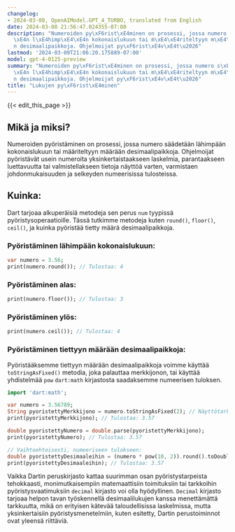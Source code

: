 ```yaml
---
changelog:
- 2024-03-08, OpenAIModel.GPT_4_TURBO, translated from English
date: 2024-03-08 21:56:47.024355-07:00
description: "Numeroiden py\xF6rist\xE4minen on prosessi, jossa numero s\xE4\xE4det\xE4\
  \xE4n l\xE4himp\xE4\xE4n kokonaislukuun tai m\xE4\xE4riteltyyn m\xE4\xE4r\xE4\xE4\
  n desimaalipaikkoja. Ohjelmoijat py\xF6rist\xE4v\xE4t\u2026"
lastmod: '2024-03-09T21:06:20.175889-07:00'
model: gpt-4-0125-preview
summary: "Numeroiden py\xF6rist\xE4minen on prosessi, jossa numero s\xE4\xE4det\xE4\
  \xE4n l\xE4himp\xE4\xE4n kokonaislukuun tai m\xE4\xE4riteltyyn m\xE4\xE4r\xE4\xE4\
  n desimaalipaikkoja. Ohjelmoijat py\xF6rist\xE4v\xE4t\u2026"
title: "Lukujen py\xF6rist\xE4minen"
---
```


{{< edit_this_page >}}

## Mikä ja miksi?

Numeroiden pyöristäminen on prosessi, jossa numero säädetään lähimpään kokonaislukuun tai määriteltyyn määrään desimaalipaikkoja. Ohjelmoijat pyöristävät usein numeroita yksinkertaistaakseen laskelmia, parantaakseen luettavuutta tai valmistellakseen tietoja näyttöä varten, varmistaen johdonmukaisuuden ja selkeyden numeerisissa tulosteissa.

## Kuinka:

Dart tarjoaa alkuperäisiä metodeja sen perus `num` tyypissä pyöristysoperaatioille. Tässä tutkimme metodeja kuten `round()`, `floor()`, `ceil()`, ja kuinka pyöristää tietty määrä desimaalipaikkoja.

### Pyöristäminen lähimpään kokonaislukuun:

```dart
var numero = 3.56;
print(numero.round()); // Tulostaa: 4
```

### Pyöristäminen alas:

```dart
print(numero.floor()); // Tulostaa: 3
```

### Pyöristäminen ylös:

```dart
print(numero.ceil()); // Tulostaa: 4
```

### Pyöristäminen tiettyyn määrään desimaalipaikkoja:

Pyöristääksemme tiettyyn määrään desimaalipaikkoja voimme käyttää `toStringAsFixed()` metodia, joka palauttaa merkkijonon, tai käyttää yhdistelmää `pow` `dart:math` kirjastosta saadaksemme numeerisen tuloksen.

```dart
import 'dart:math';

var numero = 3.56789;
String pyoristettyMerkkijono = numero.toStringAsFixed(2); // Näyttötarkoituksiin
print(pyoristettyMerkkijono); // Tulostaa: 3.57

double pyoristettyNumero = double.parse(pyoristettyMerkkijono);
print(pyoristettyNumero); // Tulostaa: 3.57

// Vaihtoehtoisesti, numeeriseen tulokseen:
double pyoristettyDesimaaleihin = (numero * pow(10, 2)).round().toDouble() / pow(10, 2);
print(pyoristettyDesimaaleihin); // Tulostaa: 3.57
```

Vaikka Dartin peruskirjasto kattaa suurimman osan pyöristystarpeista tehokkaasti, monimutkaisempiin matemaattisiin toimituksiin tai tarkkoihin pyöristysvaatimuksiin `decimal` kirjasto voi olla hyödyllinen. `Decimal` kirjasto tarjoaa helpon tavan työskennellä desimaalilukujen kanssa menettämättä tarkkuutta, mikä on erityisen kätevää taloudellisissa laskelmissa, mutta yksinkertaisiin pyöristysmenetelmiin, kuten esitetty, Dartin perustoiminnot ovat yleensä riittäviä.
